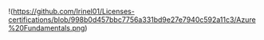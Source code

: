 !(https://github.com/Irinel01/Licenses-certifications/blob/998b0d457bbc7756a331bd9e27e7940c592a11c3/Azure%20Fundamentals.png)

